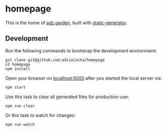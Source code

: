 # homepage

This is the home of [adz.garden](https://adz.garden), built with [static-generator](https://github.com/adzialocha/static-generator).

## Development

Run the following commands to bootstrap the development environment:

```
git clone git@github.com:adzialocha/homepage
cd homepage
npm install
```

Open your browser on [localhost:5000](http://localhost:5000) after you started the local server via:

    npm start

Use this task to clear all generated files for production-use:

    npm run clear

Or this task to watch for changes:

    npm run watch
